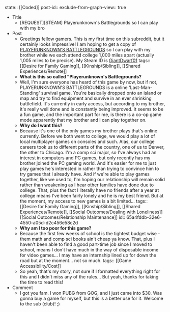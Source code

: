 state:: [[Coded]]
post-id::
exclude-from-graph-view:: true

- Title
	- [REQUEST][STEAM] Playerunknown's Battlegrounds so I can play with my bro
- Post
	- Greetings fellow gamers. This is my first time on this subreddit, but it certainly looks impressive! I am hoping to get a copy of [PLAYERUNKNOWN'S BATTLEGROUNDS](http://store.steampowered.com/app/578080/PLAYERUNKNOWNS_BATTLEGROUNDS/) so I can play with my brother while we each attend college 1,000 miles apart (actually 1,005 miles to be precise). My Steam ID is [GiantDwarf01](http://steamcommunity.com/profiles/76561198040676166/)
	  tags:: [[Desire for Family Gaming]], [[Kinship/Sibling]], [[Shared Experiences/Remote]]
	- **What is this so called "Playerunknown's Battlegrounds?**
	- Well, I'm sure everyone has heard of this game by now, but if not, PLAYERUNKNOWN'S BATTLEGROUNDS is a online 'Last-Man-Standing' survival game. You're basically dropped onto an island or map and try to find equipment and survive in an ever shrinking battlefield. It's currently in early access, but according to my brother, it's really well done and is constantly being improved. It seems to be a fun game, and the important part for me, is there is a co-op game mode apparently that my brother and I can play together on.
	- **Why do I want this?**
	- Because it's one of the only games my brother plays that's online currently. Before we both went to college, we would play a lot of local multiplayer games on consoles and such. Alas, our college careers took us to different parts of the country, one of us to Denver, the other to Chicago. I'm a comp sci major, so I've always had an interest in computers and PC games, but only recently has my brother joined the PC gaming world. And it's easier for me to just play games he's interested in rather than trying to convince him to try games that I already have. And if we're able to play games together, like we used to, I'm hoping our relationship will remain solid rather than weakening as I hear other families have done due to college. That, plus the fact I literally have no friends after a year at college means I've been fairly lonely and he is my best friend. But at the moment, my access to new games is a bit limited...
	  tags:: [[Desire for Family Gaming]], [[Kinship/Sibling]], [[Shared Experiences/Remote]], [[Social Outcomes/Dealing with Loneliness]] [[Social Outcomes/Relationship Maintenance]]
	  id:: 65a4fddb-32e6-4550-a05d-d2c456e58c2d
	- **Why am I too poor for this game?**
	- Because the first few weeks of school is the tightest budget wise - them math and comp sci books ain't cheap ya know. That, plus I haven't been able to find a good part-time job since I moved to school, means I don't have much in the way of disposable income for video games... I may have an internship lined up for down the road but at the moment... not so much.
	  tags:: [[Game Accessibility/Cost]]
	- So yeah, that's my story, not sure if I formatted everything right for this and I didn't miss any of the rules... But yeah, thanks for taking the time to read this!
- Comment
	- I got you fam. I won PUBG from GOG, and I just came into $30. Was gonna buy a game for myself, but this is a better use for it. Welcome to the sub (club)! ;)